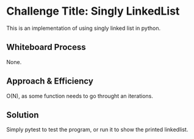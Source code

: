 # Challenge Title: Singly LinkedList
This is an implementation of using singly linked list in python.
## Whiteboard Process
None.

## Approach & Efficiency
O(N), as some function needs to go throught an iterations.

## Solution
Simply pytest to test the program, or run it to show the printed linkedlist.